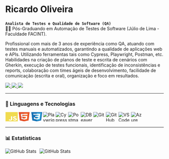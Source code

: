 # Ricardo Oliveira 

**`Analista de Testes e Qualidade de Software (QA)`** <br>
👨‍🎓 Pós-Graduando em Automação de Testes de Software (Júlio de Lima - Faculdade FACINT).

Profissional com mais de 3 anos de experiência como QA, atuando com testes manuais e automatizados,
garantindo a qualidade de aplicações web e APIs. Utilizando ferramentas tais como Cypress, Playwright,
Postman, etc. Habilidades na criação de planos de teste e escrita de cenários com Gherkin, execução de testes funcionais,
identificação de inconsistências e reports, colaboração com times ágeis de desenvolvimento, facilidade de comunicação (escrita e oral), organização e foco em resultados.

<a href="https://www.linkedin.com/in/paulo-ricardo-oliveira-dos-santos-30374b11a/" 
target="_blank">
  <img 
    src="https://img.shields.io/badge/-LinkedIn-%230077B5?style=for-the-badge&logo=linkedin&logoColor=white"
    target="_blank">
</a> 
<a href = "mailto:ricardooliveiraadvpb@gmail.com"> 
  <img 
    src="https://img.shields.io/badge/-Gmail-%23333?style=for-the-badge&logo=Gmail&logoColor=white"
    target="_blank">
</a>
<a href="https://t.me/RicardoOliveira89" 
  target="_blank" 
  class="float">
  <img 
    src="https://img.shields.io/badge/-Telegram-%230077B5?style=for-the-badge&logo=telegram&logoColor=white%22%20target=%22_blank%22">
<a/>

---

### 🤖 Linguagens e Tecnologias
  <img 
    align="left" 
    alt="Javascript" 
    title="Javascript"
    height="30"
    width="40" 
    src="https://raw.githubusercontent.com/devicons/devicon/master/icons/javascript/javascript-plain.svg"
  />
  
  <img 
    align="left" 
    alt="HTML" 
    title="HTML"
    height="30"
    width="40" 
    src="https://raw.githubusercontent.com/devicons/devicon/master/icons/html5/html5-original.svg"
  />
  
  <img 
    align="left" 
    alt="CSS" 
    title="CSS"
    height="30"
    width="40" 
    src="https://raw.githubusercontent.com/devicons/devicon/master/icons/css3/css3-original.svg"
  />
  
  <img 
    align="left"
    alt="Playwright" 
    title="Playwright"
    height="30"
    width="40" 
    src="https://cdn.jsdelivr.net/gh/devicons/devicon@latest/icons/playwright/playwright-original.svg"
  />
  
  <img 
    align="left" 
    alt="Cypress" 
    title="Cypress"
    height="30"
    width="40" 
    src="https://cdn.jsdelivr.net/gh/devicons/devicon@latest/icons/cypressio/cypressio-original.svg"
  />
  
  <img 
    align="left" 
    alt="Postman" 
    title="Postman" 
    height="30" 
    width="40" 
    src="https://cdn.jsdelivr.net/gh/devicons/devicon@latest/icons/postman/postman-original.svg"
  />
  
  <img 
    align="left" 
    alt="DBeaver" 
    title="DBeaver" 
    height="30" 
    width="40" 
    src="https://cdn.jsdelivr.net/gh/devicons/devicon@latest/icons/dbeaver/dbeaver-original.svg"
  />
  
  <img 
    align="left"
    alt="Git" 
    title="Git" 
    height="30" 
    width="40"
    src="https://cdn.jsdelivr.net/gh/devicons/devicon@latest/icons/git/git-original-wordmark.svg"
  />
  
  <img 
    align="left" 
    alt="GitHub" 
    title="GitHub" 
    height="30" 
    width="40" 
    src="https://cdn.jsdelivr.net/gh/devicons/devicon@latest/icons/github/github-original-wordmark.svg"
   />
   
  <img 
    align="left" 
    alt="VSCode" 
    height="30" 
    title="VSCode" 
    width="40" 
    src="https://cdn.jsdelivr.net/gh/devicons/devicon@latest/icons/vscode/vscode-original-wordmark.svg"
  />
  
  <img 
    align="left" 
    alt="Azure"
    title="Azuredevops"
    height="30"  
    width="40" 
    src="https://cdn.jsdelivr.net/gh/devicons/devicon@latest/icons/azuredevops/azuredevops-original.svg"
  />
  
<br>
<br>

---
### 📊 Estatísticas


<img
  align="left"
  alt="GitHub Stats"
  height="140"
  style="padding-right: 10px;"
  src="https://github-readme-stats.vercel.app/api?username=RicardoOliveira89&show_icons=true&theme=tokyonight&include_all_commits=true&locale=pt-br"
/>
<img
  align="left"
  alt="GitHub Stats"
  height="140"
  style="padding-right: 10px;"
  src="https://github-readme-stats.vercel.app/api/top-langs/?username=RicardoOliveira89&theme=tokyonight&layout=compact&custom_title=Tecnologias&langs_count=9"
/>
